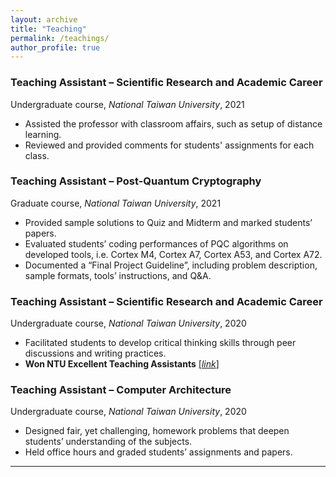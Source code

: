 ```yaml
---
layout: archive
title: "Teaching"
permalink: /teachings/
author_profile: true
---
```


### Teaching Assistant – Scientific Research and Academic Career  
Undergraduate course, *National Taiwan University*, 2021  
- Assisted the professor with classroom affairs, such as setup of distance learning.  
- Reviewed and provided comments for students' assignments for each class.  

### Teaching Assistant – Post-Quantum Cryptography  
Graduate course, *National Taiwan University*, 2021  
- Provided sample solutions to Quiz and Midterm and marked students’ papers.  
- Evaluated students’ coding performances of PQC algorithms on developed tools, i.e. Cortex M4, Cortex A7, Cortex A53, and Cortex A72.  
- Documented a “Final Project Guideline”, including problem description, sample formats, tools’ instructions, and Q&A.  

### Teaching Assistant – Scientific Research and Academic Career  
Undergraduate course, *National Taiwan University*, 2020  
- Facilitated students to develop critical thinking skills through peer discussions and writing practices.  
- **Won NTU Excellent Teaching Assistants** [[*link*]](https://sites.google.com/view/109-1ta/109-1-%E5%82%91%E5%87%BA%E6%95%99%E5%AD%B8%E5%8A%A9%E7%90%86/109-1-c%E9%A1%9E%E5%82%91%E5%87%BA%E6%95%99%E5%AD%B8%E5%8A%A9%E7%90%86?authuser=0#h.erdke917pzqe)  

### Teaching Assistant – Computer Architecture  
Undergraduate course, *National Taiwan University*, 2020  
- Designed fair, yet challenging, homework problems that deepen students’ understanding of the subjects.  
- Held office hours and graded students’ assignments and papers.  

---